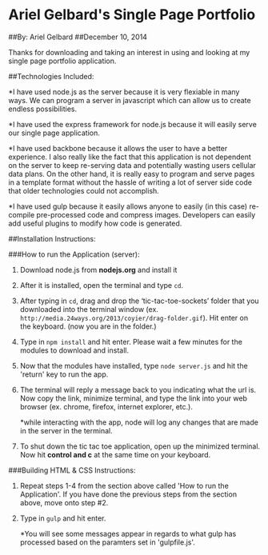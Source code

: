 # Ariel Gelbard's Single Page Portfolio
##By: Ariel Gelbard
##December 10, 2014

Thanks for downloading and taking an interest in using and looking at my single page portfolio application.

##Technologies Included:

*I have used node.js as the server because it is very flexiable in many ways. We can program a server in javascript which can allow us to create endless possibilities.

*I have used the express framework for node.js because it will easily serve our single page application.

*I have used backbone because it allows the user to have a better experience. I also really like the fact that this application is not dependent on the server to keep re-serving data and potentially wasting users cellular data plans. On the other hand, it is really easy to program and serve pages in a template format without the hassle of writing a lot of server side code that older technologies could not accomplish.

*I have used gulp because it easily allows anyone to easily (in this case) re-compile pre-processed code and compress images. Developers can easily add useful plugins to modify how code is generated.



##Installation Instructions:

###How to run the Application (server):

1. Download node.js from **nodejs.org** and install it

2. After it is installed, open the terminal and type ```cd```.

3. After typing in ```cd```, drag and drop the ‘tic-tac-toe-sockets’ folder that you downloaded into the terminal window (ex. ```http://media.24ways.org/2013/coyier/drag-folder.gif```). Hit enter on the keyboard. (now you are in the folder.)

4. Type in ```npm install``` and hit enter. Please wait a few minutes for the modules to download and install.

5. Now that the modules have installed, type ```node server.js``` and hit the 'return' key to run the app.

6. The terminal will reply a message back to you indicating what the url is. Now copy the link, minimize terminal, and type the link into your web browser (ex. chrome, firefox, internet explorer, etc.). 

	*while interacting with the app, node will log any changes that are made in the server in the terminal.

7. To shut down the tic tac toe application, open up the minimized terminal. Now hit **control and c** at the same time on your keyboard.


###Building HTML & CSS Instructions:

1. Repeat steps 1-4 from the section above called 'How to run the Application'. If you have done the previous steps from the section above, move onto step #2.

2. Type in ```gulp``` and hit enter. 

	*You will see some messages appear in regards to what gulp has processed based on the paramters set in 'gulpfile.js'.